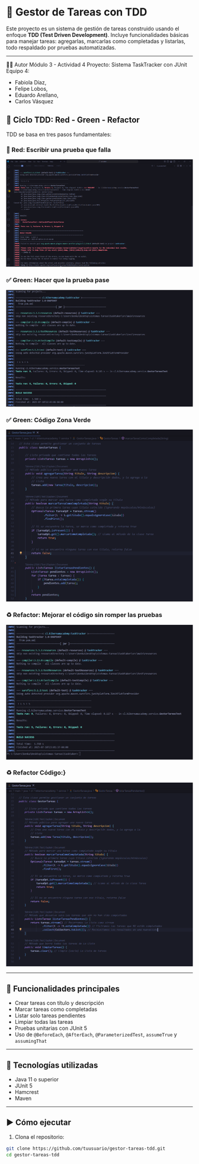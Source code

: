 # 🧪 Gestor de Tareas con TDD

Este proyecto es un sistema de gestión de tareas construido usando el enfoque **TDD (Test Driven Development)**. Incluye funcionalidades básicas para manejar tareas: agregarlas, marcarlas como completadas y listarlas, todo respaldado por pruebas automatizadas.

---
👨‍💻 Autor
Módulo 3 -  Actividad 4
Proyecto: Sistema TaskTracker con JUnit
Equipo 4:  
- Fabiola Díaz,
- Felipe Lobos,
- Eduardo Arellano, 
- Carlos Vásquez


## 🔁 Ciclo TDD: Red - Green - Refactor

TDD se basa en tres pasos fundamentales:

### 🔴 Red: Escribir una prueba que falla

![Fase Red](./assets/red.png)

### ✅ Green: Hacer que la prueba pase

![Fase Green](./assets/green.png)

### ✅ Green: Código Zona Verde
![Fase Green](./assets/greenCodigo.png)

### ♻️ Refactor: Mejorar el código sin romper las pruebas

![Fase Refactor](./assets/refactor.png)

### ♻️ Refactor Código:}
![Fase Refactor](./assets/refactorCodigo.png)

---

## 🚀 Funcionalidades principales

- Crear tareas con título y descripción
- Marcar tareas como completadas
- Listar solo tareas pendientes
- Limpiar todas las tareas
- Pruebas unitarias con JUnit 5
- Uso de `@BeforeEach`, `@AfterEach`, `@ParameterizedTest`, `assumeTrue` y `assumingThat`

---

## 🧪 Tecnologías utilizadas

- Java 11 o superior
- JUnit 5
- Hamcrest
- Maven

---

## ▶️ Cómo ejecutar

1. Clona el repositorio:

```bash
git clone https://github.com/tuusuario/gestor-tareas-tdd.git
cd gestor-tareas-tdd

